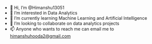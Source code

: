 - 👋 Hi, I’m @Himanshu13051
- 👀 I’m interested in Data Analytics
- 🌱 I’m currently learning Machine Learning and Artificial Intelligence
- 💞️ I’m looking to collaborate on data analytics projects
- 📫 Anyone who wants to reach me can email me to himanshuhooda2@gmail.com

<!---
Himanshu13051/Himanshu13051 is a ✨ special ✨ repository because its `README.md` (this file) appears on your GitHub profile.
You can click the Preview link to take a look at your changes.
--->
